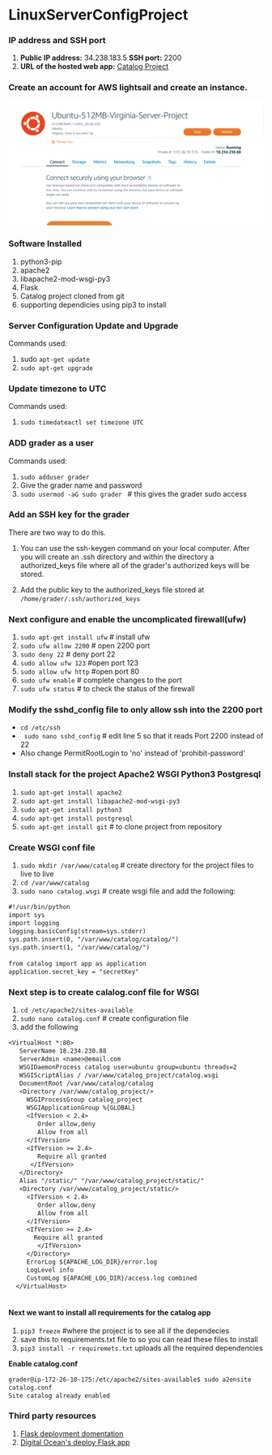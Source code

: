 # LinuxServerConfigProject

### IP address and SSH port
1. **Public IP address:** 34.238.183.5 **SSH port:** 2200
2. **URL of the hosted web app:** [Catalog Project](http://34.238.183.5) 



### Create an account for AWS lightsail and create an instance.

![](https://github.com/apatten001/LinuxServerConfigProject/blob/master/Server.png)


### Software Installed
1. python3-pip
2. apache2
3. libapache2-mod-wsgi-py3
4. Flask
5. Catalog project cloned from git
6. supporting dependicies using pip3 to install

### Server Configuration Update and Upgrade
Commands used:
1. sudo `apt-get update`
2. `sudo apt-get upgrade`


### Update timezone to UTC

Commands used:
1. `sudo timedateactl set timezone UTC`

### ADD grader as a user

Commands used:
1. `sudo adduser grader`
2. Give the grader name and password
3. `sudo usermod -aG sudo grader ` # this gives the grader sudo access

### Add an SSH key for the grader

There are two way to do this. 
1. You can use the ssh-keygen command on your local computer. 
After you will create an .ssh directory and within the directory a authorized_keys file
where all of the grader's authorized keys will be stored.

2. Add the public key to the authorized_keys file stored at `/home/grader/.ssh/authorized_keys` 

### Next configure and enable the uncomplicated firewall(ufw)

1. `sudo apt-get install ufw` # install ufw 
2. `sudo ufw allow 2200` # open 2200 port  
3. `sudo deny 22` # deny port 22
4. `sudo allow ufw 123` #open port 123
5. `sudo allow ufw http` #open port 80
6. `sudo ufw enable` # complete changes to the port
7. `sudo ufw status` # to check the status of the firewall


### Modify the sshd_config file to only allow ssh into the 2200 port

* `cd /etc/ssh`
* ` sudo nano sshd_config` # edit line 5 so that it reads Port 2200 instead of 22
* Also change PermitRootLogin to 'no' instead of 'prohibit-password' 

### Install stack for the project Apache2 WSGI Python3 Postgresql

1. `sudo apt-get install apache2`
2. `sudo apt-get install libapache2-mod-wsgi-py3`
3. `sudo apt-get install python3`
4. `sudo apt-get install postgresql`
5. `sudo apt-get install git` # to clone project from repository

### Create WSGI conf file

1. `sudo mkdir /var/www/catalog` # create directory for the project files to live to live
2. `cd /var/www/catalog`
3. `sudo nano catalog.wsgi` # create wsgi file and add the following:
```
#!/usr/bin/python
import sys
import logging
logging.basicConfig(stream=sys.stderr)
sys.path.insert(0, "/var/www/catalog/catalog/")
sys.path.insert(1, "/var/www/catalog/")

from catalog import app as application
application.secret_key = "secretKey"
```


### Next step is to create calalog.conf file  for WSGI
1. `cd /etc/apache2/sites-available`
2. `sudo nano catalog.conf` # create configuration file
3. add the following
```
<VirtualHost *:80>
   ServerName 18.234.230.88
   ServerAdmin <name>@email.com
   WSGIDaemonProcess catalog user=ubuntu group=ubuntu threads=2
   WSGIScriptAlias / /var/www/catalog_project/catalog.wsgi
   DocumentRoot /var/www/catalog/catalog
   <Directory /var/www/catalog_project/>
     WSGIProcessGroup catalog_project
     WSGIApplicationGroup %{GLOBAL}
     <IfVersion < 2.4>
        Order allow,deny
        Allow from all
     </IfVersion>
     <IfVersion >= 2.4>
        Require all granted
      </IfVersion>
   </Directory>
   Alias "/static/" "/var/www/catalog_project/static/"
   <Directory /var/www/catalog_project/static/>
     <IfVersion < 2.4>
        Order allow,deny
        Allow from all
     </IfVersion>
     <IfVersion >= 2.4>
       Require all granted
        </IfVersion>
     </Directory>
     ErrorLog ${APACHE_LOG_DIR}/error.log
     LogLevel info
     CustomLog ${APACHE_LOG_DIR}/access.log combined
  </VirtualHost>
  
```

#### Next we want to install all requirements for the catalog app

1. `pip3 freeze` #where the project is to see all if the dependecies
2. save this to requirements.txt file to so you can read these files to install
3. `pip3 install -r requiremets.txt` uploads all the required dependencies


**Enable catalog.conf**
```
grader@ip-172-26-10-175:/etc/apache2/sites-available$ sudo a2ensite catalog.conf
Site catalog already enabled
```


### Third party resources

1. [Flask deployment domentation](http://flask.pocoo.org/docs/1.0/deploying/mod_wsgi/#creating-a-wsgi-file)
2. [Digital Ocean's deploy Flask app](https://www.digitalocean.com/community/tutorials/how-to-deploy-a-flask-application-on-an-ubuntu-vps)


